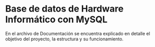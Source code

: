 # Base de datos de Hardware Informático con MySQL


En el archivo de Documentación se encuentra explicado en detalle el objetivo del proyecto, la estructura y su funcionamiento.
